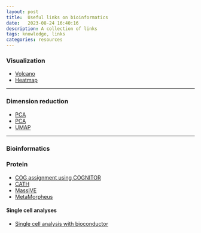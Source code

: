 ```yaml
---
layout: post
title:  Useful links on bioinformatics
date:   2023-08-24 16:40:16
description: A collection of links
tags: knowledge, links
categories: resources
---
```

### Visualization
<ul>
    <li><a href="https://huygens.science.uva.nl/VolcaNoseR">Volcano</a></li>
    <li><a href="https://software.broadinstitute.org/morpheus">Heatmap</a></li>
</ul>

<hr>

### Dimension reduction
<ul>
    <li><a href="https://ordination.okstate.edu/PCA.htm">PCA</a></li>
    <li><a href="http://strata.uga.edu/6370/lecturenotes/principalComponents.html">PCA</a></li>
    <li><a href="https://pair-code.github.io/understanding-umap">UMAP</a></li>
</ul>

<hr>

### Bioinformatics
### Protein
<ul>
    <li><a href="https://www.biostars.org/p/126011">COG assignment using COGNITOR</a></li>
    <li><a href="http://www.cathdb.info/">CATH</a></li>
    <li><a href="https://massive.ucsd.edu/ProteoSAFe/static/massive.jsp?redirect=auth">MassIVE</a></li>
    <li><a href="https://github.com/smith-chem-wisc/MetaMorpheus/wiki">MetaMorpheus</a></li>
</ul>

#### Single cell analyses
<ul>
    <li><a href="http://bioconductor.org/books/3.14/OSCA.advanced/">Single cell analysis with bioconductor</a></li>
</ul>
